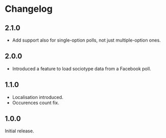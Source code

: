 # Changelog

## 2.1.0

* Add support also for single-option polls, not just multiple-option ones.

## 2.0.0

* Introduced a feature to load sociotype data from a Facebook poll.

## 1.1.0

* Localisation introduced.
* Occurences count fix.

## 1.0.0

Initial release.
